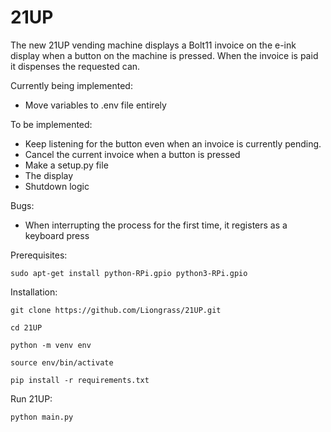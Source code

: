 # 21UP

The new 21UP vending machine displays a Bolt11 invoice on the e-ink display when a button on the machine is pressed. When the invoice is paid it dispenses the requested can.

Currently being implemented:
- Move variables to .env file entirely

To be implemented:
- Keep listening for the button even when an invoice is currently pending.
- Cancel the current invoice when a button is pressed
- Make a setup.py file
- The display
- Shutdown logic

Bugs:
- When interrupting the process for the first time, it registers as a keyboard press

Prerequisites:

`sudo apt-get install python-RPi.gpio python3-RPi.gpio`

Installation:

`git clone https://github.com/Liongrass/21UP.git`

`cd 21UP`

`python -m venv env`

`source env/bin/activate`

`pip install -r requirements.txt`

Run 21UP:

`python main.py`

